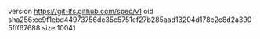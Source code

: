 version https://git-lfs.github.com/spec/v1
oid sha256:cc9f1ebd44973756de35c5751ef27b285aad13204d178c2c8d2a3905fff67688
size 10041
